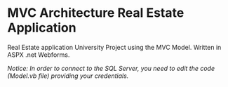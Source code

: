 # MVC Architecture Real Estate Application
Real Estate application University Project using the MVC Model. Written in ASPX .net Webforms. 

*Notice: In order to connect to the SQL Server, you need to edit the code (Model.vb file) providing your credentials.*
